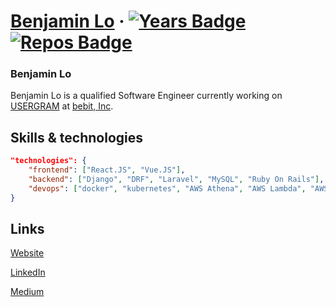 # [Benjamin Lo](https://benjaminlo.io/) &middot; [![Years Badge](https://badges.pufler.dev/years/benji011)](https://badges.pufler.dev) [![Repos Badge](https://badges.pufler.dev/repos/benji011)](https://badges.pufler.dev)

### Benjamin Lo
Benjamin Lo is a qualified Software Engineer currently working on [USERGRAM](https://benjaminlo.io/project/portfolio/ug/) at [bebit, Inc](github.com/bebit).

## Skills & technologies

```json
"technologies": {
    "frontend": ["React.JS", "Vue.JS"],
    "backend": ["Django", "DRF", "Laravel", "MySQL", "Ruby On Rails"],
    "devops": ["docker", "kubernetes", "AWS Athena", "AWS Lambda", "AWS DynamoDB"]
}
```

## Links
[Website](https://benjaminlo.io/)

[LinkedIn](https://www.linkedin.com/in/benjamin-lo-6b0ba11a/)

[Medium](https://www.medium.com/@stupid_dev/)

